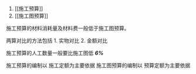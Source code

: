 1. [[施工预算]]
2. [[施工图预算]]


施工预算的材料消耗量及材料费一般低于施工图预算。

两算对比的方法包括 
	1. 实物对比
	2. 金额对比
	
	
施工预算的人工数量一般要比施工图低 ***6%***

施工预算的编制以 施工定额为主要依据
施工图预算的编制以 预算定额为主要依据



